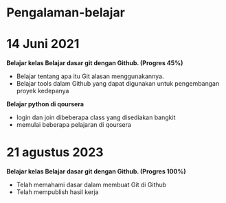 # Pengalaman-belajar
14 Juni 2021
==
**Belajar kelas Belajar dasar git dengan Github. (Progres 45%)**

* Belajar tentang apa itu Git alasan menggunakannya.
* Belajar tools dalam Github yang dapat digunakan untuk pengembangan proyek kedepanya


**Belajar python di qoursera**

* login dan join dibeberapa class yang disediakan bangkit
* memulai beberapa pelajaran di qoursera

21 agustus 2023
==
**Belajar kelas Belajar dasar git dengan Github. (Progres 100%)**
* Telah memahami dasar dalam membuat Git di Github
* Telah mempublish hasil kerja
